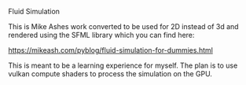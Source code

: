 Fluid Simulation

This is Mike Ashes work converted to be used for 2D instead of 3d and rendered using the SFML library which you can find here:

https://mikeash.com/pyblog/fluid-simulation-for-dummies.html

This is meant to be a learning experience for myself. The plan is to use vulkan compute shaders to process the simulation on the
GPU.
